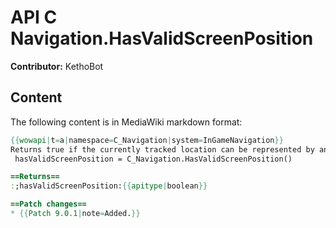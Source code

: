 # API C Navigation.HasValidScreenPosition

**Contributor:** KethoBot

## Content

The following content is in MediaWiki markdown format:

```mediawiki
{{wowapi|t=a|namespace=C_Navigation|system=InGameNavigation}}
Returns true if the currently tracked location can be represented by any screen position. This can presumably return false a tracked location weren't valid for the current map, or if the player is possibly too close to a tracked location.
 hasValidScreenPosition = C_Navigation.HasValidScreenPosition()

==Returns==
:;hasValidScreenPosition:{{apitype|boolean}}

==Patch changes==
* {{Patch 9.0.1|note=Added.}}
```